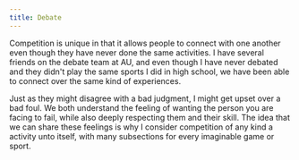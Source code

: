 ```yaml
---
title: Debate
---
```


Competition is unique in that it allows people to connect with one another even though they have never done the same activities. I have several friends on the debate team at AU, and even though I have never debated and they didn't play the same sports I did in high school, we have been able to connect over the same kind of experiences.

Just as they might disagree with a bad judgment, I might get upset over a bad foul. We both understand the feeling of wanting the person you are facing to fail, while also deeply respecting them and their skill. The idea that we can share these feelings is why I consider competition of any kind a activity unto itself, with many subsections for every imaginable game or sport.

